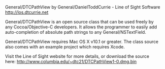 General/DTCPathView by General/DanielToddCurrie -  Line of Sight Software http://los.dtcurrie.net

General/DTCPathView is an open source class that can be used freely by any Cocoa/Objective-C developers. It allows the programmer to easily add auto-completion of absolute path strings to any General/NSTextField.

General/DTCPathView requires Mac OS X v10.1 or greater. The class source also comes with an example project which requires Xcode.

Visit the Line of Sight website for more details, or download the source here:  http://www.columbia.edu/~dtc21/DTCPathView1-0.dmg.bin